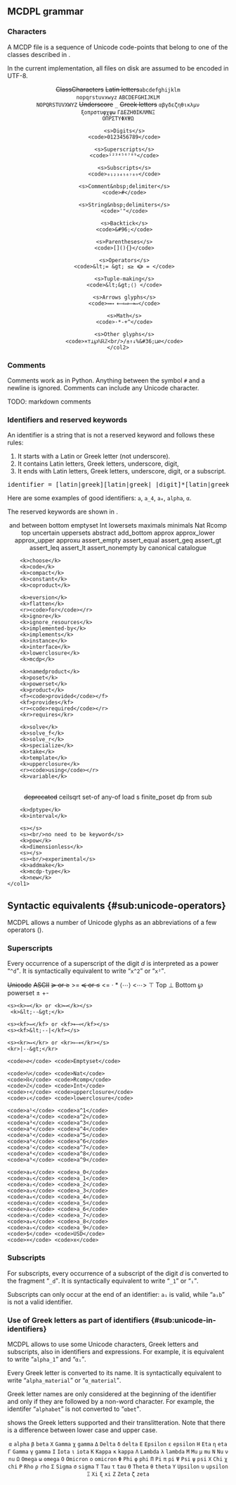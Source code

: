 
## MCDPL grammar

### Characters

A MCDP file is a sequence of Unicode code-points
that belong to one of the classes described in [](#tab:characters).

In the current implementation, all files on disk are assumed to be encoded in UTF-8.

<style>
#characters {
    column-count: 2;
    td:first-child {
        text-align: right;
    }
    td:last-child {
        text-align: left;
    }
    td {
        vertical-align: top;
    }
}
</style>

<center>
    <col2 id='characters' figure-id='tab:characters' class='labels-row1'
        figure-caption='Character classes'>
        <s>Class</s><s>Characters</s>
        <s>Latin&nbsp;letters</s><code>abcdefghijklm<br/>nopqrstuvxwyz</code>
        <s>             </s><code>ABCDEFGHIJKLM<br/>NOPQRSTUVXWYZ</code>
        <s>Underscore</s>
        <code>_</code>
        <s>Greek&nbsp;letters</s>  <code>αβγδεζηθικλμν<br/>ξοπρστυφχψω</code>
        <s>              </s> <code>ΓΔΕΖΗΘΙΚΛΜΝΞ<br/>ΟΠΡΣΤΥΦΧΨΩ</code>

        <s>Digits</s>
        <code>0123456789</code>

        <s>Superscripts</s>
        <code>¹²³⁴⁵⁶⁷⁸⁹</code>

        <s>Subscripts</s>
        <code>₀₁₂₃₄₅₆₇₈₉</code>

        <s>Comment&nbsp;delimiter</s>
        <code>#</code>

        <s>String&nbsp;delimiters</s>
        <code>'"</code>

        <s>Backtick</s>
        <code>&#96;</code>

        <s>Parentheses</s>
        <code>[](){}</code>

        <s>Operators</s>
        <code>&lt;= &gt; ≤≥ ≼≽ = </code>

        <s>Tuple-making</s>
        <code>&lt;&gt;⟨⟩ </code>

        <s>Arrows glyphs</s>
        <code>↔⟷ ⟻↤⟼↦</code>

        <s>Math</s>
        <code>·*-+^</code>

        <s>Other glyphs</s>
        <code>×⊤⊥℘ℕℝℤ<br/>/±↑↓%&#36;⊔∅</code>
    </col2>
</center>

<style>
    #tab\:characters {
        code {
            font-family: "Input Sans", monospace;
            background-color: lightgrey;
        }
        td {
            text-align: left;
        }
    }
</style>


### Comments

Comments work as in Python.
Anything between the symbol `#` and a newline is ignored. Comments can include any Unicode character.

TODO: markdown comments



### Identifiers and reserved keywords


An identifier is a string that is not a reserved keyword
and follows these rules:

1. It starts with a Latin or Greek letter (not underscore).
2. It contains Latin letters, Greek letters, underscore, digit,
3. It ends with Latin letters, Greek letters, underscore, digit, or a subscript.

<pre>
identifier = [latin|greek][latin|greek|_|digit]*[latin|greek|_|digit|subcript]?
</pre>

Here are some examples of good identifiers:
`a`, `a_4`, `a₄`, `alpha`, `α`.

The reserved keywords are shown in [](#tab:keywords).



<style>
.keywords {
    column-count: 4;
    text-align: left;
}
</style>

<center>
    <col1 id='keywords' class='float_bottom keywords'
        figure-id='tab:keywords'
        figure-caption='Reserved keywords'>
        <k>and</k>
        <k>between</k>
        <k>bottom</k>
        <k>emptyset</k>
        <k>Int</k>
        <k>lowersets</k>
        <k>maximals</k>
        <k>minimals</k>
        <k>Nat</k>
        <k>Rcomp</k>
        <k>top</k>
        <k>uncertain</k>
        <k>uppersets</k>
        <k>abstract</k>
        <k>add_bottom</k>
        <k>approx</k>
        <k>approx_lower</k>
        <k>approx_upper</k>
        <k>approxu</k>
        <k>assert_empty</k>
        <k>assert_equal</k>
        <k>assert_geq</k>
        <k>assert_gt</k>
        <k>assert_leq</k>
        <k>assert_lt</k>
        <k>assert_nonempty</k>
        <k>by</k>
        <k>canonical</k>
        <k>catalogue</k>

        <k>choose</k>
        <k>code</k>
        <k>compact</k>
        <k>constant</k>
        <k>coproduct</k>

        <k>eversion</k>
        <k>flatten</k>
        <r><code>for</code></r>
        <k>ignore</k>
        <k>ignore_resources</k>
        <k>implemented-by</k>
        <k>implements</k>
        <k>instance</k>
        <k>interface</k>
        <k>lowerclosure</k>
        <k>mcdp</k>

        <k>namedproduct</k>
        <k>poset</k>
        <k>powerset</k>
        <k>product</k>
        <f><code>provided</code></f>
        <kf>provides</kf>
        <r><code>required</code></r>
        <kr>requires</kr>

        <k>solve</k>
        <k>solve_f</k>
        <k>solve_r</k>
        <k>specialize</k>
        <k>take</k>
        <k>template</k>
        <k>upperclosure</k>
        <r><code>using</code></r>
        <k>variable</k>
</col1>
</center>

<center>
    <col1 id='' class='keywords'
        figure-id='tab:deprecated'
        figure-caption='Deprecated keywords'>
        <s></s>
        <s><br/>deprecated</s>
        <k>ceilsqrt</k>
        <k>set-of</k>
        <k>any-of</k>
        <k>load</k>
        <k>s</k>
        <k>finite_poset</k>
        <k>dp</k>
        <k>from</k>
        <k>sub</k>

        <k>dptype</k>
        <k>interval</k>

        <s></s>
        <s><br/>no need to be keyword</s>
        <k>pow</k>
        <k>dimensionless</k>
        <s></s>
        <s><br/>experimental</s>
        <k>addmake</k>
        <k>mcdp-type</k>
        <k>new</k>
    </col1>
</center>

## Syntactic equivalents {#sub:unicode-operators}

MCDPL allows a number of Unicode glyphs as an abbreviations of a few operators ([](#tab:glyphs)).

### Superscripts

Every occurrence of a superscript of the digit *d* is interpreted as a power
<q>`^d`</q>. It is syntactically equivalent to write <q>`x^2`</q> or
<q>`x²`</q>.


<col2 id='glyphs' class='labels-row1'
    figure-id='tab:glyphs'
    figure-caption='Unicode glyphs and syntactically equivalent ASCII'>
    <s>Unicode</s> <s>ASCII</s>
    <s><k>≽</k> or <k>≥</k></s>    <k>&gt;=</k>
    <s><k>≼</k> or <k>≤</k></s>    <k>&lt;=</k>
    <k>·</k>    <k>*</k>
    <k>⟨⋯⟩</k>  <k>&lt;⋯&gt;</k>
    <k>⊤</k>    <k>Top</k>
    <k>⊥</k>    <k>Bottom</k>
    <k>℘</k>    <k>powerset</k>
    <k>±</k> <k>+-</k>

    <s><k>↔</k> or <k>⟷</k></s>
     <k>&lt;--&gt;</k>

    <s><kf>↤</kf> or <kf>⟻</kf></s>
    <s><kf>&lt;--|</kf></s>

    <s><kr>↦</kr> or <kr>⟼</kr></s>
    <kr>|--&gt;</kr>

    <code>∅</code> <code>Emptyset</code>

    <code>ℕ</code> <code>Nat</code>
    <code>ℝ</code> <code>Rcomp</code>
    <code>ℤ</code> <code>Int</code>
    <code>↑</code> <code>upperclosure</code>
    <code>↓</code> <code>lowerclosure</code>

    <code>a¹</code> <code>a^1</code>
    <code>a²</code> <code>a^2</code>
    <code>a³</code> <code>a^3</code>
    <code>a⁴</code> <code>a^4</code>
    <code>a⁵</code> <code>a^5</code>
    <code>a⁶</code> <code>a^6</code>
    <code>a⁷</code> <code>a^7</code>
    <code>a⁸</code> <code>a^8</code>
    <code>a⁹</code> <code>a^9</code>

    <code>a₀</code> <code>a_0</code>
    <code>a₁</code> <code>a_1</code>
    <code>a₂</code> <code>a_2</code>
    <code>a₃</code> <code>a_3</code>
    <code>a₄</code> <code>a_4</code>
    <code>a₅</code> <code>a_5</code>
    <code>a₆</code> <code>a_6</code>
    <code>a₇</code> <code>a_7</code>
    <code>a₈</code> <code>a_8</code>
    <code>a₉</code> <code>a_9</code>
    <code>$</code> <code>USD</code>
    <code>×</code> <code>x</code>
</col2>

<style>
    #glyphs {
        column-count: 3;
        td:nth-child(3) {
            text-align: left;
            vertical-align: top;
        }
    }
</style>

### Subscripts
<!--
These are the subscripts supported:

    x₀ x₁ x₂ x₃ x₄ x₅ x₆ x₇ x₈ x₉ -->

For subscripts, every occurrence of a subscript of the digit *d* is converted to
the fragment <q>`_d`</q>.  It is syntactically equivalent to write <q>`_1`</q> or <q>`₁`</q>.

Subscripts can only occur at the end of an identifier: ``a₁`` is valid, while
<q>`a₁b`</q> is not a valid identifier.


### Use of Greek letters as part of identifiers  {#sub:unicode-in-identifiers}

MCDPL allows to use some Unicode characters, Greek letters and subscripts, also
in identifiers and expressions. For example, it is equivalent to write
<q>`alpha_1`</q> and <q>`α₁`</q>.

Every Greek letter is converted to its name. It is syntactically equivalent to
write <q>`alpha_material`</q> or <q>`α_material`</q>.

Greek letter names are only considered at the beginning of the identifier and
only if they are followed by a non-word character. For example, the identifer
<q>`alphabet`</q> is not converted to <q>`αbet`</q>.

[](#tab:greek-letters) shows the Greek letters supported and their
translitteration. Note that there is a difference between lower case and upper
case.

<center>
    <col2 id='greek-letters'
        figure-id='tab:greek-letters'
        figure-caption="Greek letters supported by MCDPL"
        figure-class='float_top'>
        <code>α</code> <code>alpha</code>
        <code>β</code> <code>beta</code>
        <code>Χ</code> <code>Gamma</code>
        <code>χ</code> <code>gamma</code>
        <code>Δ</code> <code>Delta</code>
        <code>δ</code> <code>delta</code>
        <code>Ε</code> <code>Epsilon</code>
        <code>ε</code> <code>epsilon</code>
        <code>Η</code> <code>Eta</code>
        <code>η</code> <code>eta</code>
        <code>Γ</code> <code>Gamma</code>
        <code>γ</code> <code>gamma</code>
        <code>Ι</code> <code>Iota</code>
        <code>ι</code> <code>iota</code>
        <code>Κ</code> <code>Kappa</code>
        <code>κ</code> <code>kappa</code>
        <code>Λ</code> <code>Lambda</code>
        <code>λ</code> <code>lambda</code>
        <code>Μ</code> <code>Mu</code>
        <code>μ</code> <code>mu</code>
        <code>Ν</code> <code>Nu</code>
        <code>ν</code> <code>nu</code>
        <code>Ω</code> <code>Omega</code>
        <code>ω</code> <code>omega</code>
        <code>Ο</code> <code>Omicron</code>
        <code>ο</code> <code>omicron</code>
        <code>Φ</code> <code>Phi</code>
        <code>φ</code> <code>phi</code>
        <code>Π</code> <code>Pi</code>
        <code>π</code> <code>pi</code>
        <code>Ψ</code> <code>Psi</code>
        <code>ψ</code> <code>psi</code>
        <code>Χ</code> <code>Chi</code>
        <code>χ</code> <code>chi</code>
        <code>Ρ</code> <code>Rho</code>
        <code>ρ</code> <code>rho</code>
        <code>Σ</code> <code>Sigma</code>
        <code>σ</code> <code>sigma</code>
        <code>Τ</code> <code>Tau</code>
        <code>τ</code> <code>tau</code>
        <code>Θ</code> <code>Theta</code>
        <code>θ</code> <code>theta</code>
        <code>Υ</code> <code>Upsilon</code>
        <code>υ</code> <code>upsilon</code>
        <code>Ξ</code> <code>Xi</code>
        <code>ξ</code> <code>xi</code>
        <code>Ζ</code> <code>Zeta</code>
        <code>ζ</code> <code>zeta</code>
    </col2>
</center>

<style>
#greek-letters {
    column-count: 4;
    td:last-child {
        text-align: left;
    }
}
</style>
